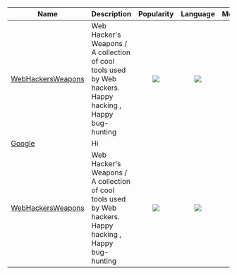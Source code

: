 | Name | Description | Popularity | Language | Metadata |
| ---------- | :---------- | :----------: | :----------: | :----------: |
| [WebHackersWeapons](https://github.com/hahwul/WebHackersWeapons) | Web Hacker's Weapons / A collection of cool tools used by Web hackers. Happy hacking , Happy bug-hunting | ![](https://img.shields.io/github/stars/hahwul/WebHackersWeapons) | ![](https://img.shields.io/github/languages/top/hahwul/WebHackersWeapons) | ![](https://img.shields.io/github/repo-size/hahwul/WebHackersWeapons)<br>![](https://img.shields.io/github/license/hahwul/WebHackersWeapons) <br> ![](https://img.shields.io/github/forks/hahwul/WebHackersWeapons) <br> ![](https://img.shields.io/github/watchers/hahwul/WebHackersWeapons) |
| [Google](https://google.com) | Hi     |
| [WebHackersWeapons](https://github.com/hahwul/WebHackersWeapons) | Web Hacker's Weapons / A collection of cool tools used by Web hackers. Happy hacking , Happy bug-hunting | ![](https://img.shields.io/github/stars/hahwul/WebHackersWeapons) | ![](https://img.shields.io/github/languages/top/hahwul/WebHackersWeapons) | ![](https://img.shields.io/github/repo-size/hahwul/WebHackersWeapons)<br>![](https://img.shields.io/github/license/hahwul/WebHackersWeapons) <br> ![](https://img.shields.io/github/forks/hahwul/WebHackersWeapons) <br> ![](https://img.shields.io/github/watchers/hahwul/WebHackersWeapons) |
